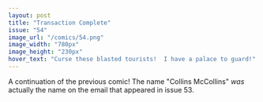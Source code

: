 ```yaml
---
layout: post
title: "Transaction Complete"
issue: "54"
image_url: "/comics/54.png"
image_width: "780px"
image_height: "230px"
hover_text: "Curse these blasted tourists!  I have a palace to guard!"
---
```

A continuation of the previous comic!  The name "Collins McCollins" *was* actually the name on the email that appeared in issue 53.
